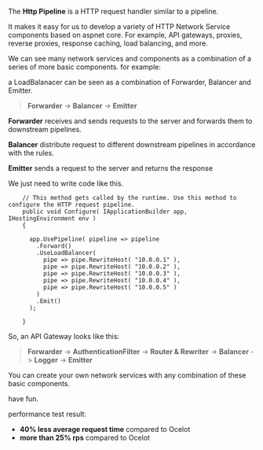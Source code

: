 The **Http Pipeline** is a HTTP request handler similar to a pipeline. 

It makes it easy for us to develop a variety of HTTP Network Service components based on aspnet core. For example, API gateways, proxies, reverse proxies, response caching, load balancing, and more.

We can see many network services and components as a combination of a series of more basic components. for example:

a LoadBalanacer can be seen as a combination of  Forwarder, Balancer and Emitter.

> **Forwarder** -> **Balancer** -> **Emitter**

**Forwarder** receives and sends requests to the server and forwards them to downstream pipelines.

**Balancer** distribute request to different downstream pipelines in accordance with the rules.

**Emitter** sends a request to the server and returns the response

We just need to write code like this.

```CSharp
    // This method gets called by the runtime. Use this method to configure the HTTP request pipeline.
    public void Configure( IApplicationBuilder app, IHostingEnvironment env )
    {

      app.UsePipeline( pipeline => pipeline
        .Forward()
        .UseLoadBalancer(
          pipe => pipe.RewriteHost( "10.0.0.1" ),
          pipe => pipe.RewriteHost( "10.0.0.2" ),
          pipe => pipe.RewriteHost( "10.0.0.3" ),
          pipe => pipe.RewriteHost( "10.0.0.4" ),
          pipe => pipe.RewriteHost( "10.0.0.5" )
        )
        .Emit()
      );

    }
```


So, an API Gateway looks like this:

> **Forwarder** -> **AuthenticationFilter** -> **Router & Rewriter** -> **Balancer** -> **Logger** -> **Emitter**


You can create your own network services with any combination of these basic components.

have fun.


performance test result:

* **40% less average request time** compared to Ocelot
* **more than 25% rps** compared to Ocelot


